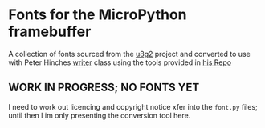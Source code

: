 # Fonts for the MicroPython framebuffer

A collection of fonts sourced from the [u8g2](https://github.com/olikraus/u8g2) project and converted to use with Peter Hinches [writer](https://github.com/peterhinch/micropython-font-to-py/tree/master/writer) class using the tools provided in [his Repo](https://github.com/peterhinch/micropython-font-to-py)

## WORK IN PROGRESS; NO FONTS YET
I need to work out licencing and copyright notice xfer into the `font.py` files; until then I im only presenting the conversion tool here.
